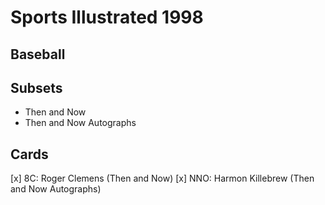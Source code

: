 # Sports Illustrated 1998 
## Baseball

## Subsets

- Then and Now
- Then and Now Autographs

## Cards

[x] 8C: Roger Clemens (Then and Now)
[x] NNO: Harmon Killebrew (Then and Now Autographs)
